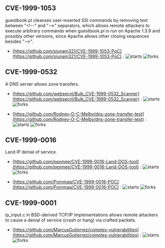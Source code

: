 ## CVE-1999-1053
 guestbook.pl cleanses user-inserted SSI commands by removing text between &quot;&lt;!--&quot; and &quot;--&gt;&quot; separators, which allows remote attackers to execute arbitrary commands when guestbook.pl is run on Apache 1.3.9 and possibly other versions, since Apache allows other closing sequences besides &quot;--&gt;&quot;.



- [https://github.com/siunam321/CVE-1999-1053-PoC](https://github.com/siunam321/CVE-1999-1053-PoC) :  ![starts](https://img.shields.io/github/stars/siunam321/CVE-1999-1053-PoC.svg) ![forks](https://img.shields.io/github/forks/siunam321/CVE-1999-1053-PoC.svg)

## CVE-1999-0532
 A DNS server allows zone transfers.



- [https://github.com/websecnl/Bulk_CVE-1999-0532_Scanner](https://github.com/websecnl/Bulk_CVE-1999-0532_Scanner) :  ![starts](https://img.shields.io/github/stars/websecnl/Bulk_CVE-1999-0532_Scanner.svg) ![forks](https://img.shields.io/github/forks/websecnl/Bulk_CVE-1999-0532_Scanner.svg)

- [https://github.com/Rodney-O-C-Melby/dns-zone-transfer-test](https://github.com/Rodney-O-C-Melby/dns-zone-transfer-test) :  ![starts](https://img.shields.io/github/stars/Rodney-O-C-Melby/dns-zone-transfer-test.svg) ![forks](https://img.shields.io/github/forks/Rodney-O-C-Melby/dns-zone-transfer-test.svg)

## CVE-1999-0016
 Land IP denial of service.



- [https://github.com/pexmee/CVE-1999-0016-Land-DOS-tool](https://github.com/pexmee/CVE-1999-0016-Land-DOS-tool) :  ![starts](https://img.shields.io/github/stars/pexmee/CVE-1999-0016-Land-DOS-tool.svg) ![forks](https://img.shields.io/github/forks/pexmee/CVE-1999-0016-Land-DOS-tool.svg)

- [https://github.com/Pommaq/CVE-1999-0016-POC](https://github.com/Pommaq/CVE-1999-0016-POC) :  ![starts](https://img.shields.io/github/stars/Pommaq/CVE-1999-0016-POC.svg) ![forks](https://img.shields.io/github/forks/Pommaq/CVE-1999-0016-POC.svg)

## CVE-1999-0001
 ip_input.c in BSD-derived TCP/IP implementations allows remote attackers to cause a denial of service (crash or hang) via crafted packets.



- [https://github.com/MarcusGutierrez/complex-vulnerabilities](https://github.com/MarcusGutierrez/complex-vulnerabilities) :  ![starts](https://img.shields.io/github/stars/MarcusGutierrez/complex-vulnerabilities.svg) ![forks](https://img.shields.io/github/forks/MarcusGutierrez/complex-vulnerabilities.svg)

